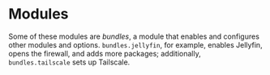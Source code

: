# Modules

Some of these modules are _bundles_, a module that enables and configures other modules and options. `bundles.jellyfin`, for example, enables Jellyfin, opens the firewall, and adds more packages; additionally, `bundles.tailscale` sets up Tailscale.